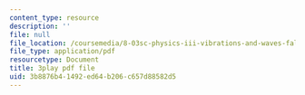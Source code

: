 ```yaml
---
content_type: resource
description: ''
file: null
file_location: /coursemedia/8-03sc-physics-iii-vibrations-and-waves-fall-2016/3b8876b41492ed64b206c657d88582d5_cZAM2Co3tzo.pdf
file_type: application/pdf
resourcetype: Document
title: 3play pdf file
uid: 3b8876b4-1492-ed64-b206-c657d88582d5
---
```

